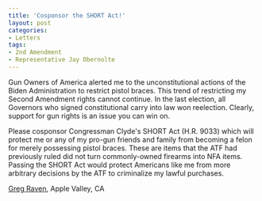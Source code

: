```yaml
---
title: 'Cosponsor the SHORT Act!'
layout: post
categories:
- Letters
tags:
- 2nd Amendment
- Representative Jay Obernolte
---
```


Gun Owners of America alerted me to the unconstitutional actions of the Biden Administration to restrict pistol braces. This trend of restricting my Second Amendment rights cannot continue. In the last election, all Governors who signed constitutional carry into law won reelection. Clearly, support for gun rights is an issue you can win on.

Please cosponsor Congressman Clyde's SHORT Act (H.R. 9033) which will protect me or any of my pro-gun friends and family from becoming a felon for merely possessing pistol braces. These are items that the ATF had previously ruled did not turn commonly-owned firearms into NFA items. Passing the SHORT Act would protect Americans like me from more arbitrary decisions by the ATF to criminalize my lawful purchases.

[Greg Raven](https://www.gregraven.org/), Apple Valley, CA